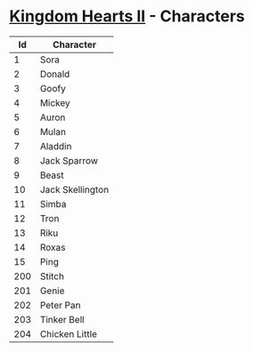 # [Kingdom Hearts II](index.md) - Characters

| Id       | Character      |
|------------|---------------|
| 1 | Sora |
| 2 | Donald |
| 3 | Goofy |
| 4 | Mickey |
| 5 | Auron |
| 6 | Mulan |
| 7 | Aladdin |
| 8 | Jack Sparrow |
| 9 | Beast |
| 10 | Jack Skellington |
| 11 | Simba |
| 12 | Tron |
| 13 | Riku |
| 14 | Roxas |
| 15 | Ping |
| 200 | Stitch |
| 201 | Genie |
| 202 | Peter Pan |
| 203 | Tinker Bell |
| 204 | Chicken Little |